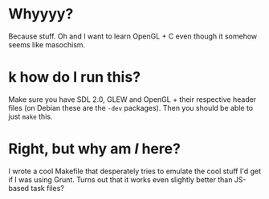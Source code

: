 # Whyyyy?

Because stuff. Oh and I want to learn OpenGL + C even though it somehow seems like masochism.

# k how do I run this?

Make sure you have SDL 2.0, GLEW and OpenGL + their respective header files (on Debian these are the `-dev` packages).
Then you should be able to just `make` this.

# Right, but why am *I* here?

I wrote a cool Makefile that desperately tries to emulate the cool stuff I'd get if I was using Grunt. Turns out
that it works even slightly better than JS-based task files?
